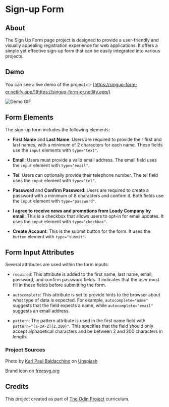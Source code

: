# Sign-up Form

## About

The Sign Up Form page project is designed to provide a user-friendly and visually appealing registration experience for web applications. It offers a simple yet effective sign-up form that can be easily integrated into various projects.

## Demo

You can see a live demo of the project 👉 [https://singup-form-er.netlify.app/](https://singup-form-er.netlify.app/)

![Demo GIF](https://github.com/ersinisgor/theOdinProject/tree/main/05-Sing-up-Form/img/gif/Sign%20Up%20Form.gif)

## Form Elements

The sign-up form includes the following elements:

- **First Name** and **Last Name**: Users are required to provide their first and last names, with a minimum of 2 characters for each name. These fields use the `input` elements with `type="text"`.

- **Email**: Users must provide a valid email address. The email field uses the `input` element with `type="email"`.

- **Tel**: Users can optionally provide their telephone number. The tel field uses the `input` element with `type="tel"`.

- **Password** and **Confirm Password**: Users are required to create a password with a minimum of 8 characters and confirm it. Both fields use the `input` element with `type="password"`.

- **I agree to receive news and promotions from Loady Company by email**: This is a checkbox that allows users to opt-in for email updates. It uses the `input` element with `type="checkbox"`.

- **Create Account**: This is the submit button for the form. It uses the `button` element with `type="submit"`.

## Form Input Attributes

Several attributes are used within the form inputs:

- `required`: This attribute is added to the first name, last name, email, password, and confirm password fields. It indicates that the user must fill in these fields before submitting the form.

- `autocomplete`: This attribute is set to provide hints to the browser about what type of data is expected. For example, `autocomplete="name"` suggests that the field expects a name, while `autocomplete="email"` suggests an email address.

- `pattern`: The pattern attribute is used in the first name field with `pattern="[a-zA-Z]{2,200}"`. This specifies that the field should only accept alphabetical characters and be between 2 and 200 characters in length.

### Project Sources

Photo by <a href="https://unsplash.com/@karlpb?utm_source=unsplash&utm_medium=referral&utm_content=creditCopyText">Karl Paul Baldacchino</a> on <a href="https://unsplash.com/?utm_source=unsplash&utm_medium=referral&utm_content=creditCopyText">Unsplash</a>

Brand icon on [freesvg.org](https://freesvg.org/banner-parchment-paper)

## Credits

This project created as part of [The Odin Project](https://www.theodinproject.com/lessons/node-path-intermediate-html-and-css-sign-up-form 'https://www.theodinproject.com/lessons/node-path-intermediate-html-and-css-sign-up-form') curriculum.
